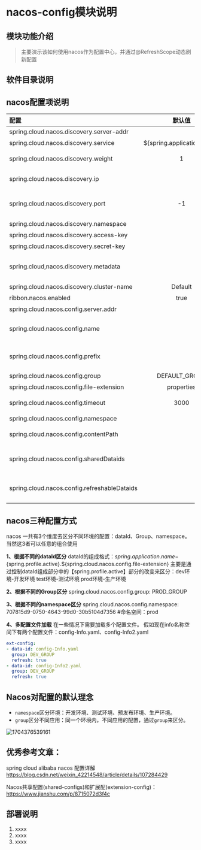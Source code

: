 # nacos-config模块说明

## 模块功能介绍
>主要演示该如何使用nacos作为配置中心，并通过@RefreshScope动态刷新配置



## 软件目录说明



## nacos配置项说明

| 配置                                         |           默认值           | 描述                                                         |
| :------------------------------------------- | :------------------------: | :----------------------------------------------------------- |
| spring.cloud.nacos.discovery.server-addr     |                            | 注册中心服务器地址                                           |
| spring.cloud.nacos.discovery.service         | ${spring.application.name} | 命名当前服务名称                                             |
| spring.cloud.nacos.discovery.weight          |             1              | 权重, 1到100,值越大,权重越大                                 |
| spring.cloud.nacos.discovery.ip              |                            | 注册ip , 当前服务注册到nacos的IP,最高优先级                  |
| spring.cloud.nacos.discovery.port            |             -1             | 注册端口 , 当前服务注册到nacos的端口,默认情况下将自动检测,不需要配置 |
| spring.cloud.nacos.discovery.namespace       |                            | 命名空间                                                     |
| spring.cloud.nacos.discovery.access-key      |                            | 阿里云账户访问秘钥                                           |
| spring.cloud.nacos.discovery.secret-key      |                            | 阿里云账户秘钥                                               |
| spring.cloud,nacos.discovery.metadata        |                            | 元数据  , 可以使用key-value格式定义一些元数据                |
| spring.cloud.nacos.discovery.cluster-name    |          Default           | 集群名称                                                     |
| ribbon.nacos.enabled                         |            true            | 是否集成ribbon                                               |
| spring.cloud.nacos.config.server.addr        |                            | 配置中心地址                                                 |
| spring.cloud.nacos.config.name               |                            | 首先使用配置的前缀,然后再使用名称,最后使用spring.application.name |
| spring.cloud.nacos.config.prefix             |                            | 首先使用配置的前缀,然后再使用名称,最后使用spring.application.name |
| spring.cloud.nacos.config.group              |       DEFAULT_GROUP        | nacos的组配置                                                |
| spring.cloud.nacos.config.file-extension     |         properties         | data id的后缀                                                |
| spring.cloud.nacos.config.timeout            |            3000            | 从nacos获取配置超时时间                                      |
| spring.cloud.nacos.config.namespace          |                            | 命名空间                                                     |
| spring.cloud.nacos.config.contentPath        |                            | Nacos server的上下文路径                                     |
| spring.cloud.nacos.config.sharedDataids      |                            | 共享配置的dataid , 共享配置的数据标记,用","分隔              |
| spring.cloud.nacos.config.refreshableDataids |                            | 共享配置的动态刷新dataid , 共享配置的动态刷新数据标记, 用","分隔 |





## nacos三种配置方式

nacos 一共有3个维度去区分不同环境的配置：dataId、Group、namespace。当然这3者可以任意的组合使用

**1、根据不同的dataId区分**
dataId的组成格式：${spring.application.name}-${spring.profile.active}.${spring.cloud.nacos.config.file-extension}
主要是通过控制dataId组成部分中的【spring.profile.active】部分的改变来区分：dev环境-开发环境 test环境-测试环境  prod环境-生产环境

**2、根据不同的Group区分**
spring.cloud.nacos.config.group: PROD_GROUP

**3、根据不同的namespace区分**
spring.cloud.nacos.config.namespace: 707815d9-0750-4643-99d0-30b5104d7356 #命名空间：prod

**4、多配置文件加载**
在一些情况下需要加载多个配置文件。
假如现在info名称空间下有两个配置文件：config-Info.yaml、config-Info2.yaml

```yaml
ext-config:
- data-id: config-Info.yaml
  group: DEV_GROUP
  refresh: true
- data-id: config-Info2.yaml
  group: DEV_GROUP
  refresh: true

```



## Nacos对配置的默认理念

- `namespace`区分环境：开发环境、测试环境、预发布环境、⽣产环境。
- `group`区分不同应⽤：同⼀个环境内，不同应⽤的配置，通过`group`来区分。


![1704376539161](D:\AllWorkspace\Idea_workspace\Spring-Cloud-Alibaba\nacos-config\README\assets\1704376539161.png)

## 优秀参考文章：
spring cloud alibaba nacos 配置详解 https://blog.csdn.net/weixin_42214548/article/details/107284429

[达到]: https://blog.csdn.net/weixin_42214548/article/details/107284429

Nacos共享配置(shared-configs)和扩展配(extension-config)：https://www.jianshu.com/p/8715072d3f4c

## 部署说明
1.  xxxx
2.  xxxx
3.  xxxx

